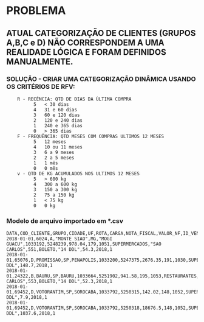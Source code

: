 
# PROBLEMA 
## ATUAL CATEGORIZAÇÃO DE CLIENTES (GRUPOS A,B,C e D) NÃO CORRESPONDEM A UMA REALIDADE LÓGICA E FORAM DEFINIDOS MANUALMENTE.

### SOLUÇÃO - CRIAR UMA CATEGORIZAÇÃO DINÂMICA USANDO OS CRITÉRIOS DE RFV:

```
    R - RECÊNCIA: QTD DE DIAS DA ÚLTIMA COMPRA
          5   < 30 dias
          4   31 e 60 dias
          3   60 e 120 dias
          2   120 e 240 dias
          1   240 e 365 dias
          0   > 365 dias
    F - FREQUÊNCIA: QTD MESES COM COMPRAS ULTIMOS 12 MESES
          5   12 meses
          4   10 ou 11 meses
          3   6 a 9 meses
          2   2 a 5 meses
          1   1 mês
          0   0 mês
    v - QTD DE KG ACUMULADOS NOS ULTIMOS 12 MESES
          5   > 600 kg
          4   300 a 600 kg
          3   150 a 300 kg
          2   75 a 150 kg
          1   < 75 kg
          0   0 kg
```

### Modelo de arquivo importado em *.csv

```
DATA,COD_CLIENTE,GRUPO,CIDADE,UF,ROTA,CARGA,NOTA_FISCAL,VALOR_NF,ID_VENDEDOR,ID_VEICULO,SEGMENTO,FILIAL,ID_MOTORISTA,PAGTO,PAGTO_DIAS,PESO_KG,ANO,MES
2018-01-01,6024,A,"MONTE SIAO",MG,"MOGI GUACU",1033192,5248239,978.04,179,1051,SUPERMERCADOS,"SAO CARLOS",551,BOLETO,"14 DDL",54.3,2018,1
2018-01-01,65076,D,PROMISSAO,SP,PENAPOLIS,1033200,5247375,2676.35,191,1030,SUPERMERCADOS,MARILIA,530,BOLETO,"14 DDL",148.7,2018,1
2018-01-01,24322,B,BAURU,SP,BAURU,1033664,5251902,941.58,195,1053,RESTAURANTES,"SAO CARLOS",553,BOLETO,"14 DDL",52.3,2018,1
2018-01-01,69452,D,VOTORANTIM,SP,SOROCABA,1033792,5250315,142.02,148,1052,SUPERMERCADOS,JUNDIAI,552,BOLETO,"14 DDL",7.9,2018,1
2018-01-01,69452,D,VOTORANTIM,SP,SOROCABA,1033792,5250318,18676.5,148,1052,SUPERMERCADOS,JUNDIAI,552,BOLETO,"14 DDL",1037.6,2018,1
```
